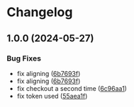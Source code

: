 # Changelog

## 1.0.0 (2024-05-27)


### Bug Fixes

* fix aligning ([6b7693f](https://github.com/Tege-Dev/Tege/commit/6b7693f0d3dab6853cb2d94a9dbd625c204b489a))
* fix aligning ([6b7693f](https://github.com/Tege-Dev/Tege/commit/6b7693f0d3dab6853cb2d94a9dbd625c204b489a))
* fix checkout a second time ([6c96aa1](https://github.com/Tege-Dev/Tege/commit/6c96aa1693ccb97b305839917c011a2576d26dff))
* fix token used ([55aea1f](https://github.com/Tege-Dev/Tege/commit/55aea1f9370e9e61847db9a9b1f0d3616ae94dd9))
